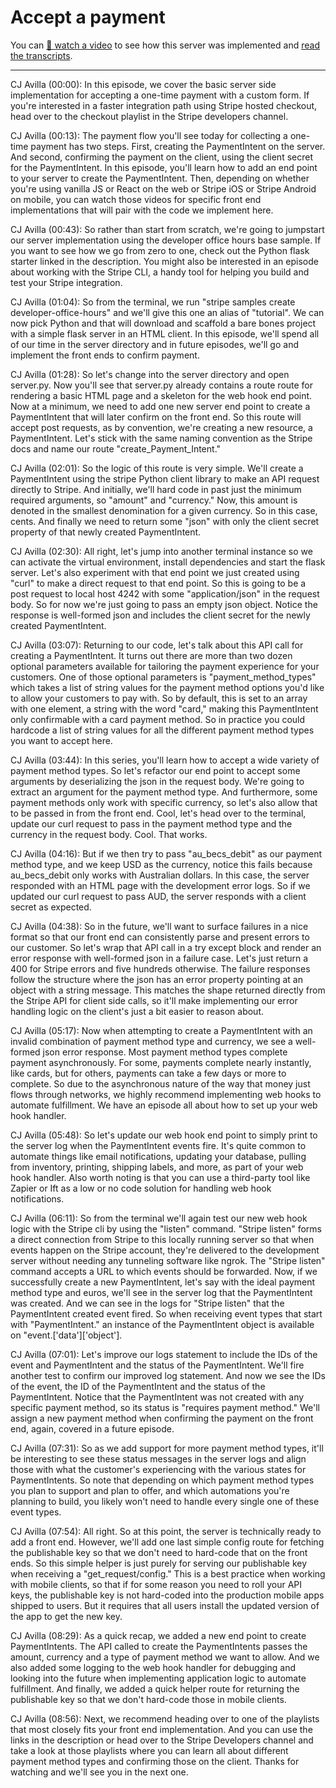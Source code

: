 # Accept a payment


You can [🎥 watch a video](https://www.youtube.com/watch?v=cbsCxLDL4EY) to see how this server was implemented and [read the transcripts](./TRANSCRIPTS.md).

---

CJ Avilla (00:00):
In this episode, we cover the basic server side implementation for accepting a one-time payment with a custom form. If you're interested in a faster integration path using Stripe hosted checkout, head over to the checkout playlist in the Stripe developers channel.

CJ Avilla (00:13):
The payment flow you'll see today for collecting a one-time payment has two steps. First, creating the PaymentIntent on the server. And second, confirming the payment on the client, using the client secret for the PaymentIntent. In this episode, you'll learn how to add an end point to your server to create the PaymentIntent. Then, depending on whether you're using vanilla JS or React on the web or Stripe iOS or Stripe Android on mobile, you can watch those videos for specific front end implementations that will pair with the code we implement here.

CJ Avilla (00:43):
So rather than start from scratch, we're going to jumpstart our server implementation using the developer office hours base sample. If you want to see how we go from zero to one, check out the Python flask starter linked in the description. You might also be interested in an episode about working with the Stripe CLI, a handy tool for helping you build and test your Stripe integration.

CJ Avilla (01:04):
So from the terminal, we run "stripe samples create developer-office-hours" and we'll give this one an alias of "tutorial". We can now pick Python and that will download and scaffold a bare bones project with a simple flask server in an HTML client. In this episode, we'll spend all of our time in the server directory and in future episodes, we'll go and implement the front ends to confirm payment.

CJ Avilla (01:28):
So let's change into the server directory and open server.py. Now you'll see that server.py already contains a route route for rendering a basic HTML page and a skeleton for the web hook end point. Now at a minimum, we need to add one new server end point to create a PaymentIntent that will later confirm on the front end. So this route will accept post requests, as by convention, we're creating a new resource, a PaymentIntent. Let's stick with the same naming convention as the Stripe docs and name our route "create_Payment_Intent."

CJ Avilla (02:01):
So the logic of this route is very simple. We'll create a PaymentIntent using the stripe Python client library to make an API request directly to Stripe. And initially, we'll hard code in past just the minimum required arguments, so "amount" and "currency." Now, this amount is denoted in the smallest denomination for a given currency. So in this case, cents. And finally we need to return some "json" with only the client secret property of that newly created PaymentIntent.

CJ Avilla (02:30):
All right, let's jump into another terminal instance so we can activate the virtual environment, install dependencies and start the flask server. Let's also experiment with that end point we just created using "curl" to make a direct request to that end point. So this is going to be a post request to local host 4242 with some "application/json" in the request body. So for now we're just going to pass an empty json object. Notice the response is well-formed json and includes the client secret for the newly created PaymentIntent.

CJ Avilla (03:07):
Returning to our code, let's talk about this API call for creating a PaymentIntent. It turns out there are more than two dozen optional parameters available for tailoring the payment experience for your customers. One of those optional parameters is "payment_method_types" which takes a list of string values for the payment method options you'd like to allow your customers to pay with. So by default, this is set to an array with one element, a string with the word "card," making this PaymentIntent only confirmable with a card payment method. So in practice you could hardcode a list of string values for all the different payment method types you want to accept here.

CJ Avilla (03:44):
In this series, you'll learn how to accept a wide variety of payment method types. So let's refactor our end point to accept some arguments by deserializing the json in the request body. We're going to extract an argument for the payment method type. And furthermore, some payment methods only work with specific currency, so let's also allow that to be passed in from the front end. Cool, let's head over to the terminal, update our curl request to pass in the payment method type and the currency in the request body. Cool. That works.

CJ Avilla (04:16):
But if we then try to pass "au_becs_debit" as our payment method type, and we keep USD as the currency, notice this fails because au_becs_debit only works with Australian dollars. In this case, the server responded with an HTML page with the development error logs. So if we updated our curl request to pass AUD, the server responds with a client secret as expected.

CJ Avilla (04:38):
So in the future, we'll want to surface failures in a nice format so that our front end can consistently parse and present errors to our customer. So let's wrap that API call in a try except block and render an error response with well-formed json in a failure case. Let's just return a 400 for Stripe errors and five hundreds otherwise. The failure responses follow the structure where the json has an error property pointing at an object with a string message. This matches the shape returned directly from the Stripe API for client side calls, so it'll make implementing our error handling logic on the client's just a bit easier to reason about.

CJ Avilla (05:17):
Now when attempting to create a PaymentIntent with an invalid combination of payment method type and currency, we see a well-formed json error response. Most payment method types complete payment asynchronously. For some, payments complete nearly instantly, like cards, but for others, payments can take a few days or more to complete. So due to the asynchronous nature of the way that money just flows through networks, we highly recommend implementing web hooks to automate fulfillment. We have an episode all about how to set up your web hook handler.

CJ Avilla (05:48):
So let's update our web hook end point to simply print to the server log when the PaymentIntent events fire. It's quite common to automate things like email notifications, updating your database, pulling from inventory, printing, shipping labels, and more, as part of your web hook handler. Also worth noting is that you can use a third-party tool like Zapier or Ift as a low or no code solution for handling web hook notifications.

CJ Avilla (06:11):
So from the terminal we'll again test our new web hook logic with the Stripe cli by using the "listen" command. "Stripe listen" forms a direct connection from Stripe to this locally running server so that when events happen on the Stripe account, they're delivered to the development server without needing any tunneling software like ngrok. The "Stripe listen" command accepts a URL to which events should be forwarded. Now, if we successfully create a new PaymentIntent, let's say with the ideal payment method type and euros, we'll see in the server log that the PaymentIntent was created. And we can see in the logs for "Stripe listen" that the PaymentIntent created event fired. So when receiving event types that start with "PaymentIntent." an instance of the PaymentIntent object is available on "event.['data']['object'].

CJ Avilla (07:01):
Let's improve our logs statement to include the IDs of the event and PaymentIntent and the status of the PaymentIntent. We'll fire another test to confirm our improved log statement. And now we see the IDs of the event, the ID of the PaymentIntent and the status of the PaymentIntent. Notice that the PaymentIntent was not created with any specific payment method, so its status is "requires payment method." We'll assign a new payment method when confirming the payment on the front end, again, covered in a future episode.

CJ Avilla (07:31):
So as we add support for more payment method types, it'll be interesting to see these status messages in the server logs and align those with what the customer's experiencing with the various states for PaymentIntents. So note that depending on which payment method types you plan to support and plan to offer, and which automations you're planning to build, you likely won't need to handle every single one of these event types.

CJ Avilla (07:54):
All right. So at this point, the server is technically ready to add a front end. However, we'll add one last simple config route for fetching the publishable key so that we don't need to hard-code that on the front ends. So this simple helper is just purely for serving our publishable key when receiving a "get_request/config." This is a best practice when working with mobile clients, so that if for some reason you need to roll your API keys, the publishable key is not hard-coded into the production mobile apps shipped to users. But it requires that all users install the updated version of the app to get the new key.

CJ Avilla (08:29):
As a quick recap, we added a new end point to create PaymentIntents. The API called to create the PaymentIntents passes the amount, currency and a type of payment method we want to allow. And we also added some logging to the web hook handler for debugging and looking into the future when implementing application logic to automate fulfillment. And finally, we added a quick helper route for returning the publishable key so that we don't hard-code those in mobile clients.

CJ Avilla (08:56):
Next, we recommend heading over to one of the playlists that most closely fits your front end implementation. And you can use the links in the description or head over to the Stripe Developers channel and take a look at those playlists where you can learn all about different payment method types and confirming those on the client. Thanks for watching and we'll see you in the next one.
